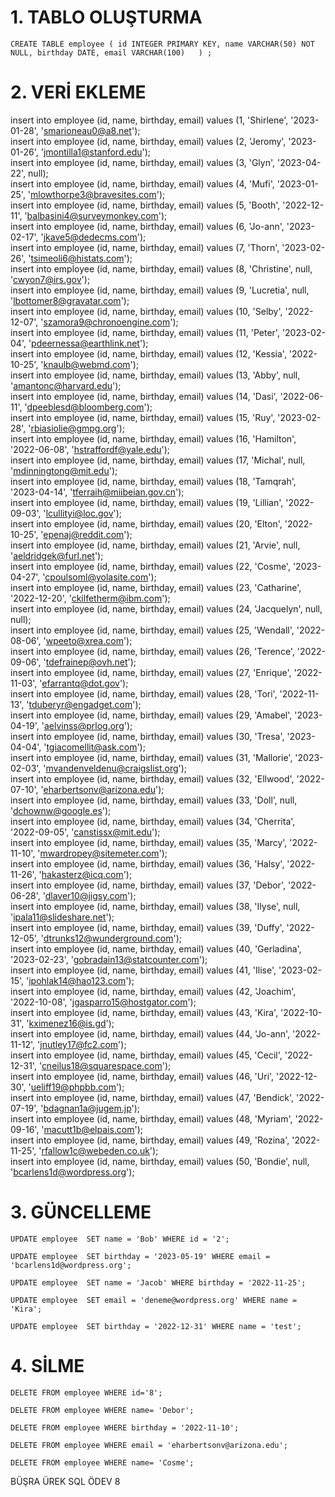 # 1. TABLO OLUŞTURMA  
`CREATE TABLE employee (
	id INTEGER PRIMARY KEY,
	name VARCHAR(50) NOT NULL,
	birthday DATE,
	email VARCHAR(100)	
) ;`
# 2. VERİ EKLEME  
insert into employee (id, name, birthday, email) values (1, 'Shirlene', '2023-01-28', 'smarioneau0@a8.net');  
insert into employee (id, name, birthday, email) values (2, 'Jeromy', '2023-01-26', 'jmontilla1@stanford.edu');  
insert into employee (id, name, birthday, email) values (3, 'Glyn', '2023-04-22', null);  
insert into employee (id, name, birthday, email) values (4, 'Mufi', '2023-01-25', 'mlowthorpe3@bravesites.com');  
insert into employee (id, name, birthday, email) values (5, 'Booth', '2022-12-11', 'balbasini4@surveymonkey.com');  
insert into employee (id, name, birthday, email) values (6, 'Jo-ann', '2023-02-17', 'jkave5@dedecms.com');  
insert into employee (id, name, birthday, email) values (7, 'Thorn', '2023-02-26', 'tsimeoli6@histats.com');  
insert into employee (id, name, birthday, email) values (8, 'Christine', null, 'cwyon7@irs.gov');  
insert into employee (id, name, birthday, email) values (9, 'Lucretia', null, 'lbottomer8@gravatar.com');  
insert into employee (id, name, birthday, email) values (10, 'Selby', '2022-12-07', 'szamora9@chronoengine.com');  
insert into employee (id, name, birthday, email) values (11, 'Peter', '2023-02-04', 'pdeernessa@earthlink.net');  
insert into employee (id, name, birthday, email) values (12, 'Kessia', '2022-10-25', 'knaulb@webmd.com');  
insert into employee (id, name, birthday, email) values (13, 'Abby', null, 'amantonc@harvard.edu');  
insert into employee (id, name, birthday, email) values (14, 'Dasi', '2022-06-11', 'dpeeblesd@bloomberg.com');  
insert into employee (id, name, birthday, email) values (15, 'Ruy', '2023-02-28', 'rbiasiolie@gmpg.org');  
insert into employee (id, name, birthday, email) values (16, 'Hamilton', '2022-06-08', 'hstraffordf@yale.edu');  
insert into employee (id, name, birthday, email) values (17, 'Michal', null, 'mdinningtong@mit.edu');  
insert into employee (id, name, birthday, email) values (18, 'Tamqrah', '2023-04-14', 'tferraih@miibeian.gov.cn');  
insert into employee (id, name, birthday, email) values (19, 'Lillian', '2022-09-03', 'lcullityi@loc.gov');  
insert into employee (id, name, birthday, email) values (20, 'Elton', '2022-10-25', 'epenaj@reddit.com');  
insert into employee (id, name, birthday, email) values (21, 'Arvie', null, 'aeldridgek@furl.net');  
insert into employee (id, name, birthday, email) values (22, 'Cosme', '2023-04-27', 'cpoulsoml@yolasite.com');  
insert into employee (id, name, birthday, email) values (23, 'Catharine', '2022-12-20', 'ckilfetherm@ibm.com');  
insert into employee (id, name, birthday, email) values (24, 'Jacquelyn', null, null);    
insert into employee (id, name, birthday, email) values (25, 'Wendall', '2022-08-06', 'wpeeto@xrea.com');  
insert into employee (id, name, birthday, email) values (26, 'Terence', '2022-09-06', 'tdefrainep@ovh.net');  
insert into employee (id, name, birthday, email) values (27, 'Enrique', '2022-11-03', 'efarrantq@dot.gov');  
insert into employee (id, name, birthday, email) values (28, 'Tori', '2022-11-13', 'tduberyr@engadget.com');  
insert into employee (id, name, birthday, email) values (29, 'Amabel', '2023-04-19', 'aelvinss@prlog.org');  
insert into employee (id, name, birthday, email) values (30, 'Tresa', '2023-04-04', 'tgiacomellit@ask.com');  
insert into employee (id, name, birthday, email) values (31, 'Mallorie', '2023-02-03', 'mvandenveldenu@craigslist.org');  
insert into employee (id, name, birthday, email) values (32, 'Ellwood', '2022-07-10', 'eharbertsonv@arizona.edu');  
insert into employee (id, name, birthday, email) values (33, 'Doll', null, 'dchownw@google.es');  
insert into employee (id, name, birthday, email) values (34, 'Cherrita', '2022-09-05', 'canstissx@mit.edu');  
insert into employee (id, name, birthday, email) values (35, 'Marcy', '2022-11-10', 'mwardropey@sitemeter.com');  
insert into employee (id, name, birthday, email) values (36, 'Halsy', '2022-11-26', 'hakasterz@icq.com');  
insert into employee (id, name, birthday, email) values (37, 'Debor', '2022-06-28', 'dlaver10@jigsy.com');  
insert into employee (id, name, birthday, email) values (38, 'Ilyse', null, 'ipala11@slideshare.net');  
insert into employee (id, name, birthday, email) values (39, 'Duffy', '2022-12-05', 'dtrunks12@wunderground.com');  
insert into employee (id, name, birthday, email) values (40, 'Gerladina', '2023-02-23', 'gobradain13@statcounter.com');  
insert into employee (id, name, birthday, email) values (41, 'Ilise', '2023-02-15', 'ipohlak14@hao123.com');  
insert into employee (id, name, birthday, email) values (42, 'Joachim', '2022-10-08', 'jgasparro15@hostgator.com');  
insert into employee (id, name, birthday, email) values (43, 'Kira', '2022-10-31', 'kximenez16@is.gd');  
insert into employee (id, name, birthday, email) values (44, 'Jo-ann', '2022-11-12', 'jnutley17@fc2.com');  
insert into employee (id, name, birthday, email) values (45, 'Cecil', '2022-12-31', 'cneilus18@squarespace.com');  
insert into employee (id, name, birthday, email) values (46, 'Uri', '2022-12-30', 'ueliff19@phpbb.com');  
insert into employee (id, name, birthday, email) values (47, 'Bendick', '2022-07-19', 'bdagnan1a@jugem.jp');  
insert into employee (id, name, birthday, email) values (48, 'Myriam', '2022-09-16', 'macutt1b@elpais.com');  
insert into employee (id, name, birthday, email) values (49, 'Rozina', '2022-11-25', 'rfallow1c@webeden.co.uk');  
insert into employee (id, name, birthday, email) values (50, 'Bondie', null, 'bcarlens1d@wordpress.org');  

# 3. GÜNCELLEME  

`UPDATE employee 
SET name = 'Bob'
WHERE id = '2';`

`UPDATE employee 
SET birthday = '2023-05-19'
WHERE email = 'bcarlens1d@wordpress.org';`

`UPDATE employee 
SET name = 'Jacob'
WHERE birthday = '2022-11-25';`

`UPDATE employee 
SET email = 'deneme@wordpress.org'
WHERE name = 'Kira';`

`UPDATE employee 
SET birthday = '2022-12-31'
WHERE name = 'test';`  

# 4. SİLME   

`DELETE FROM employee
WHERE id='8';`  

`DELETE FROM employee
WHERE name= 'Debor';`  

`DELETE FROM employee
WHERE birthday = '2022-11-10';`  


`DELETE FROM employee
WHERE email = 'eharbertsonv@arizona.edu';`  


`DELETE FROM employee
WHERE name= 'Cosme';`  


BÜŞRA ÜREK SQL ÖDEV 8
